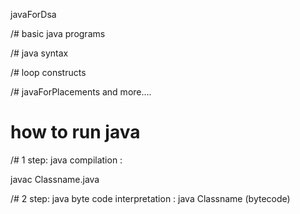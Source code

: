 javaForDsa

/# basic java programs

/# java syntax

/# loop constructs

/# javaForPlacements and more....

# how to run java

/# 1 step: java compilation :

javac Classname.java

/# 2 step: java byte code interpretation :
java Classname (bytecode)

